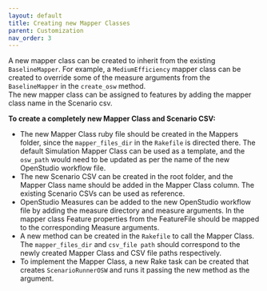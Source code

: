 ```yaml
---
layout: default
title: Creating new Mapper Classes
parent: Customization
nav_order: 3
---
```


A new mapper class can be created to inherit from the existing `BaselineMapper`. For example, a `MediumEfficiency` mapper class can be created to override some of the measure arguments from the `BaselineMapper` in the `create_osw` method.  
The new mapper class can be assigned to features by adding the mapper class name in the Scenario csv.

**To create a completely new Mapper Class and Scenario CSV:**

- The new Mapper Class ruby file should be created in the Mappers folder, since the `mapper_files_dir` in the `Rakefile` is directed there. The default Simulation Mapper Class can be used as a template, and the `osw_path` would need to be updated as per the name of the new OpenStudio workflow file.
- The new Scenario CSV can be created in the root folder, and the Mapper Class name should be added in the Mapper Class column. The existing Scenario CSVs can be used as reference.
- OpenStudio Measures can be added to the new OpenStudio workflow file by adding the measure directory and measure arguments. In the mapper class Feature properties from the FeatureFile should be mapped to the corresponding Measure arguments.
- A new method can be created in the `Rakefile` to call the Mapper Class. The `mapper_files_dir` and `csv_file path` should correspond to the newly created Mapper Class and CSV file paths respectively.
- To implement the Mapper Class, a new Rake task can be created that creates `ScenarioRunnerOSW` and runs it passing the new method as the argument.
